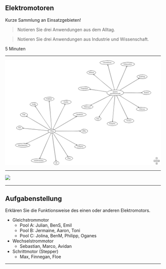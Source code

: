 ## Elektromotoren

Kurze Sammlung an Einsatzgebieten!

> Notieren Sie drei Anwendungen aus dem Alltag.

> Notieren Sie drei Anwendungen aus Industrie und Wissenschaft.

5 Minuten

---

![](./emotor_alltag_industrie.png)

---

<img style="background-color: white;" src='https://g.gravizo.com/svg?
digraph G {
  graph [fontname = "Handlee"];
  node [fontname = "Handlee"];
  edge [fontname = "Handlee"];
  bgcolor=transparent;
  layout=circo;
 Alltag -> EBike;
 Alltag -> Zahnbürste;
 Alltag -> Drehtür;
 Alltag -> Fließband;
 Alltag -> Handy;
 Alltag -> Föhn;
 Alltag -> Auto;
 Alltag -> Waschmaschine;
 Alltag -> Scheibenwischer;
 Alltag -> Uhr;
 Alltag -> Mixer;
 Alltag -> Laufwerke;
i [label="Industrie \n und Wissenschaft"];
i -> Roboter;
i -> Zentrifuge;
i -> Schleusentore;
i -> Linearmotoren
i -> Windrad;
i -> Förderband;
i -> Motorsport;
i -> Kran;
i -> Festplatte;
i -> Trockner;
i -> Güterzug;
}
'/>

---

## Aufgabenstellung

Erklären Sie die Funktionsweise des einen oder anderen Elektromotors.

- Gleichstrommotor
    - Pool A: Julian, BenS, Emil
    - Pool B: Jermaine, Aaron, Toni
    - Pool C: Jolina, BenM, Philipp, Oganes
- Wechselstrommotor
    - Sebastian, Marco, Avidan
- Schrittmotor (Stepper)
    - Max, Finnegan, Floe

---

